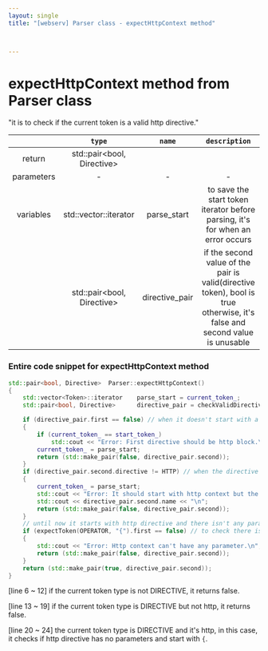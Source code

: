 ```yaml
---
layout: single
title: "[webserv] Parser class - expectHttpContext method"



---
```


# expectHttpContext method from Parser class

"it is to check if the current token is a valid http directive."

|            |            `type`            |     `name`     |                        `description`                         |
| :--------: | :--------------------------: | :------------: | :----------------------------------------------------------: |
|   return   |  std::pair<bool, Directive>  |                |                                                              |
| parameters |              -               |       -        |                              -                               |
| variables  | std::vector<Token>::iterator |  parse_start   | to save the start token iterator before parsing, it's for when an error occurs |
|            |  std::pair<bool, Directive>  | directive_pair | if the second value of the pair is valid(directive token), bool is true<br /> otherwise, it's false and second value is unusable |



### Entire code snippet for expectHttpContext method

```c++
std::pair<bool, Directive>	Parser::expectHttpContext()
{
	std::vector<Token>::iterator	parse_start = current_token_;
	std::pair<bool, Directive>		directive_pair = checkValidDirective();

	if (directive_pair.first == false) // when it doesn't start with a directive
	{
		if (current_token_ == start_token_)
			std::cout << "Error: First directive should be http block.\n";
		current_token_ = parse_start;
		return (std::make_pair(false, directive_pair.second));
	}
	if (directive_pair.second.directive != HTTP) // when the directive isn't http
	{
		current_token_ = parse_start;
		std::cout << "Error: It should start with http context but the directive is ";
		std::cout << directive_pair.second.name << "\n";
		return (std::make_pair(false, directive_pair.second));
	}
	// until now it starts with http directive and there isn't any parameter
	if (expectToken(OPERATOR, "{").first == false) // to check there isn't any parameter of http directive and encloses with {
	{
		std::cout << "Error: Http context can't have any parameter.\n";
		return (std::make_pair(false, directive_pair.second));
	}
	return (std::make_pair(true, directive_pair.second));
}
```

[line 6 ~ 12]  if the current token type is not DIRECTIVE, it returns false.

[line 13 ~ 19]  if the current token type is DIRECTIVE but not http, it returns false.

[line 20 ~ 24]  the current token type is DIRECTIVE and it's http, in this case, it checks if http directive has no parameters and start with `{`.

